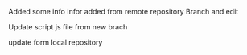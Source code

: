 Added some info
Infor added from remote repository
Branch and edit 

Update script js file from new brach

update form local repository